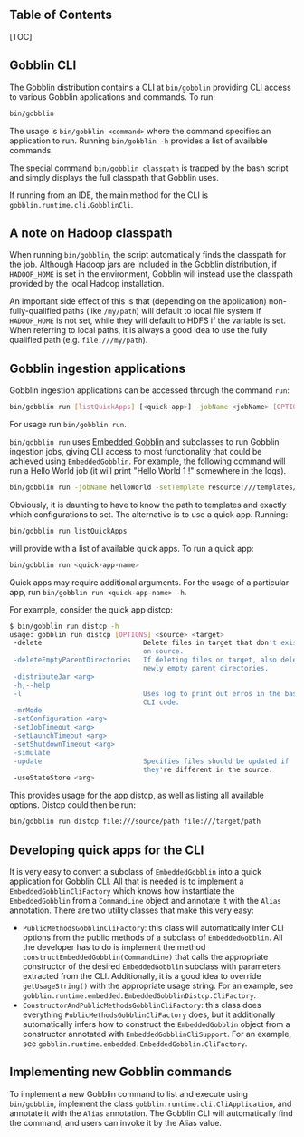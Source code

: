 Table of Contents
----------------

[TOC]

Gobblin CLI
-----------

The Gobblin distribution contains a CLI at `bin/gobblin` providing CLI access to various Gobblin applications and commands. To run:
```bash
bin/gobblin
```
The usage is `bin/gobblin <command>` where the command specifies an application to run. Running `bin/gobblin -h` provides a list of available commands.

The special command `bin/gobblin classpath` is trapped by the bash script and simply displays the full classpath that Gobblin uses.

If running from an IDE, the main method for the CLI is `gobblin.runtime.cli.GobblinCli`.

A note on Hadoop classpath
-------------------------

When running `bin/gobblin`, the script automatically finds the classpath for the job. Although Hadoop jars are included in the Gobblin distribution, if `HADOOP_HOME` is set in the environment, Gobblin will instead use the classpath provided by the local Hadoop installation.

An important side effect of this is that (depending on the application) non-fully-qualified paths (like `/my/path`) will default to local file system if `HADOOP_HOME` is not set, while they will default to HDFS if the variable is set. When referring to local paths, it is always a good idea to use the fully qualified path (e.g. `file:///my/path`).

Gobblin ingestion applications
-----------------------------

Gobblin ingestion applications can be accessed through the command `run`:
```bash
bin/gobblin run [listQuickApps] [<quick-app>] -jobName <jobName> [OPTIONS]
```
For usage run `bin/gobblin run`.

`bin/gobblin run` uses [Embedded Gobblin](Gobblin-as-a-Library.md) and subclasses to run Gobblin ingestion jobs, giving CLI access to most functionality that could be achieved using `EmbeddedGobblin`. For example, the following command will run a Hello World job (it will print "Hello World 1 !" somewhere in the logs).
```bash
bin/gobblin run -jobName helloWorld -setTemplate resource:///templates/hello-world.template
```

Obviously, it is daunting to have to know the path to templates and exactly which configurations to set. The alternative is to use a quick app. Running:
```bash
bin/gobblin run listQuickApps
```
will provide with a list of available quick apps. To run a quick app:
```bash
bin/gobblin run <quick-app-name>
```
Quick apps may require additional arguments. For the usage of a particular app, run `bin/gobblin run <quick-app-name> -h`.

For example, consider the quick app distcp:
```bash
$ bin/gobblin run distcp -h
usage: gobblin run distcp [OPTIONS] <source> <target>
 -delete                         Delete files in target that don't exist
                                 on source.
 -deleteEmptyParentDirectories   If deleting files on target, also delete
                                 newly empty parent directories.
 -distributeJar <arg>
 -h,--help
 -l                              Uses log to print out erros in the base
                                 CLI code.
 -mrMode
 -setConfiguration <arg>
 -setJobTimeout <arg>
 -setLaunchTimeout <arg>
 -setShutdownTimeout <arg>
 -simulate
 -update                         Specifies files should be updated if
                                 they're different in the source.
 -useStateStore <arg>
```
This provides usage for the app distcp, as well as listing all available options. Distcp could then be run:
```bash
bin/gobblin run distcp file:///source/path file:///target/path
```

Developing quick apps for the CLI
--------------------------------------------

It is very easy to convert a subclass of `EmbeddedGobblin` into a quick application for Gobblin CLI. All that is needed is to implement a `EmbeddedGobblinCliFactory` which knows how instantiate the `EmbeddedGobblin` from a `CommandLine` object and annotate it with the `Alias` annotation. There are two utility classes that make this very easy:

* `PublicMethodsGobblinCliFactory`: this class will automatically infer CLI options from the public methods of a subclass of `EmbeddedGobblin`. All the developer has to do is implement the method `constructEmbeddedGobblin(CommandLine)` that calls the appropriate constructor of the desired `EmbeddedGobblin` subclass with parameters extracted from the CLI. Additionally, it is a good idea to override `getUsageString()` with the appropriate usage string. For an example, see `gobblin.runtime.embedded.EmbeddedGobblinDistcp.CliFactory`.
* `ConstructorAndPublicMethodsGobblinCliFactory`: this class does everything `PublicMethodsGobblinCliFactory` does, but it additionally automatically infers how to construct the `EmbeddedGobblin` object from a constructor annotated with `EmbeddedGobblinCliSupport`. For an example, see `gobblin.runtime.embedded.EmbeddedGobblin.CliFactory`.

Implementing new Gobblin commands
---------------------------------

To implement a new Gobblin command to list and execute using `bin/gobblin`, implement the class `gobblin.runtime.cli.CliApplication`, and annotate it with the `Alias` annotation. The Gobblin CLI will automatically find the command, and users can invoke it by the Alias value.
